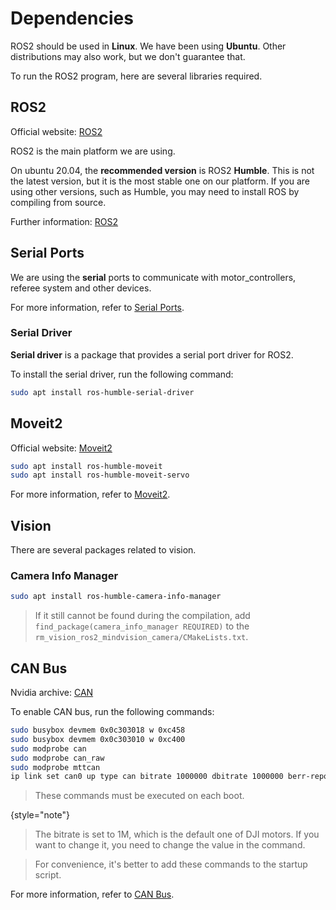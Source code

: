 # Dependencies

ROS2 should be used in **Linux**. We have been using **Ubuntu**.
Other distributions may also work, but we don't guarantee that.

To run the ROS2 program, here are several libraries required.

## ROS2

Official website: [ROS2](https://docs.ros.org/en/humble/Installation/Ubuntu-Install-Debians.html)

ROS2 is the main platform we are using.

On ubuntu 20.04, the **recommended version** is ROS2 **Humble**.
This is not the latest version, but it is the most stable one on our platform.
If you are using other versions, such as Humble, you may need to install ROS by compiling from source.

Further information: [ROS2](ros.md)

## Serial Ports

We are using the **serial** ports to communicate with motor_controllers, referee system and other devices.

For more information, refer to [Serial Ports](serial_ports.md).

### Serial Driver

**Serial driver** is a package that provides a serial port driver for ROS2.

To install the serial driver, run the following command:

```bash
sudo apt install ros-humble-serial-driver
```

## Moveit2

Official website: [Moveit2](https://moveit.ros.org/)

```Bash
sudo apt install ros-humble-moveit
sudo apt install ros-humble-moveit-servo
```

For more information, refer to [Moveit2](moveit.md).

## Vision

There are several packages related to vision.

### Camera Info Manager

```Bash
sudo apt install ros-humble-camera-info-manager
```

> If it still cannot be found during the compilation,
> add `find_package(camera_info_manager REQUIRED)` to the `rm_vision_ros2_mindvision_camera/CMakeLists.txt`.
>

## CAN Bus

Nvidia archive: [CAN](https://docs.nvidia.com/jetson/archives/r35.3.1/DeveloperGuide/text/HR/ControllerAreaNetworkCan.html)

To enable CAN bus, run the following commands:

```bash
sudo busybox devmem 0x0c303018 w 0xc458
sudo busybox devmem 0x0c303010 w 0xc400
sudo modprobe can
sudo modprobe can_raw
sudo modprobe mttcan
ip link set can0 up type can bitrate 1000000 dbitrate 1000000 berr-reporting on fd on
```

> These commands must be executed on each boot.
>
{style="note"}

> The bitrate is set to 1M, which is the default one of DJI motors.
> If you want to change it, you need to change the value in the command.

> For convenience, it's better to add these commands to the startup script.

For more information, refer to [CAN Bus](can_bus.md).